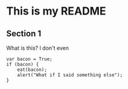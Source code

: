 This is my README
========

Section 1
--------
What is this? I don't even

    var bacon = True;
    if (bacon) {
        eat(bacon);
        alert("What if I said something else");
    }